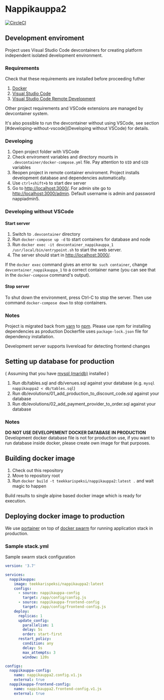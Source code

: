 # Nappikauppa2

[![CircleCI](https://circleci.com/gh/teekkarispeksi/nappikauppa2.svg?style=svg)](https://circleci.com/gh/teekkarispeksi/nappikauppa2)

## Development enviroment

Project uses Visual Studio Code devcontainers for creating platform independent isolated development environment.

### Requirements

Check that these requirements are installed before proceeding futher

1. [Docker](https://www.docker.com)
2. [Visual Studio Code](https://https://code.visualstudio.com/)
3. [Visual Studio Code Remote Development](https://marketplace.visualstudio.com/items?itemName=ms-vscode-remote.vscode-remote-extensionpack)

Other project requirements and VSCode extensions are managed by devcontainer system.

It's also possible to run the devcontainer without using VSCode, see section [#developing-without-vscode](Developing without VSCode) for details.

### Developing

1. Open project folder with VSCode
2. Check enviroment variables and directory mounts in `.devcontainer/docker-compose.yml` file. Pay attention to `UID` and `GID` variables
3. Reopen project in remote container enviroment. Project installs development database and dependencies automatically.
4. Use `ctrl+shift+b` to start dev server
5. Go to [http://localhost:3000/](http://localhost:3000/). For admin site go to [http://localhost:3000/admin](http://localhost:3000/admin). Default username is admin and password nappiadmin5.

### Developing without VSCode

#### Start server

1. Switch to `.devcontainer` directory
2. Run `docker-compose up -d` to start containers for database and node
3. Run `docker exec -it devcontainer_nappikauppa_1 /usr/local/bin/entrypoint.sh` to start the web server.
4. The server should start in [http://localhost:3000/](http://localhost:3000/).

If the `docker exec` command gives an error `No such container`, change `devcontainer_nappikauppa_1` to a correct container name (you can see that in the `docker-compose` command's output).

#### Stop server

To shut down the environment, press Ctrl-C to stop the server.
Then use command `docker-compose down` to stop containers.

### Notes

Project is migrated  back from [yarn](https://yarnpkg.com/lang/en/) to [npm](https://www.npmjs.com/). Please use npm for installing dependencies as production Dockerfile uses `package-lock.json` file for dependency installation.

Development server supports livereload for detecting frontend changes

## Setting up database for production
( Assuming that you have [mysql (maridb)](https://mariadb.org/) installed )

1. Run db/tables.sql and db/venues.sql against your database (e.g. `mysql nappikauppa2 < db/tables.sql`)
2. Run db/evolutions/01_add_production_to_discount_code.sql against your database
3. Run db/evolutions/02_add_payment_provider_to_order.sql against your database

### Notes

**DO NOT USE DEVELOPEMENT DOCKER DATABASE IN PRODUCTION** Development docker database file is not for production use, if you want to run database inside docker, please create own image for that purposes.

## Building docker image

1. Check out this repository
2. Move to repository root
3. Run `docker build -t teekkarispeksi/nappikauppa2:latest .` and wait magic to happen

Build results to single alpine based docker image which is ready for execution.

## Deploying docker image to production

We use [portainer](https://www.portainer.io/) on top of [docker swarm](https://docs.docker.com/engine/swarm/) for running application stack in production.

### Sample stack.yml

Sample swarm stack configuration

```yml
version: '3.7'

services:
  nappikauppa:
    image: teekkarispeksi/nappikauppa2:latest
    configs:
      - source: nappikauppa-config
        target: /app/config/config.js
      - source: nappikauppa-frontend-config
        target: /app/config/frontend-config.js
    deploy:
      replicas: 1
      update_config:
        parallelism: 1
        delay: 5s
        order: start-first
      restart_policy:
        condition: any
        delay: 5s
        max_attempts: 3
        window: 120s

configs:
  nappikauppa-config:
    name: nappikauppa2.config.v1.js
    external: true
  nappikauppa-frontend-config:
    name: nappikauppa2.frontend-config.v1.js
    external: true

```
